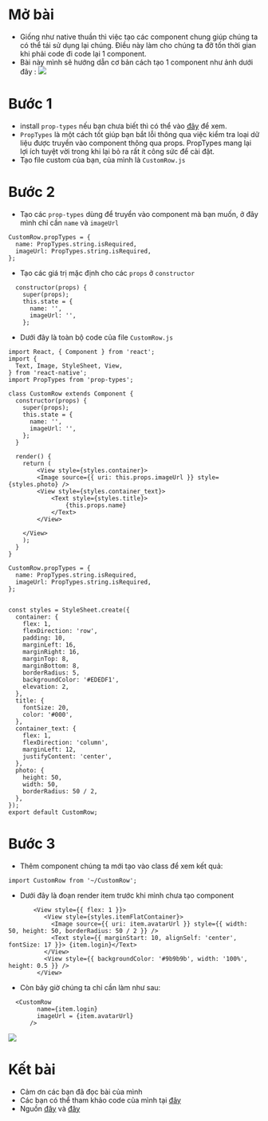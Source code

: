 # **Mở bài**
* Giống như native thuần thì việc tạo các component chung giúp chúng ta có thể  tái sử dụng lại chúng. Điều này làm cho chúng ta đỡ tốn thời gian khi phải code đi code lại 1 component.
* Bài này mình sẽ hướng dẫn cơ bản cách tạo 1 component như ảnh dưới đây : ![](https://images.viblo.asia/99cff94e-ab77-4c47-b86d-2f04a832683b.png)
# **Bước 1**
* install `prop-types` nếu bạn chưa biết thì có thể vào [đây](https://www.npmjs.com/package/prop-types) để xem. 
* `PropTypes` là một cách tốt giúp bạn bắt lỗi thông qua việc kiểm tra loại dữ liệu được truyền vào component thông qua props. PropTypes mang lại lợi ích tuyệt vời trong khi lại bỏ ra rất ít công sức để cài đặt.
* Tạo file custom của bạn, của mình là `CustomRow.js`
# **Bước 2**
* Tạo các `prop-types` dùng để truyển vào component mà bạn muốn, ở đây mình chỉ cần `name` và `imageUrl`
```
CustomRow.propTypes = {
  name: PropTypes.string.isRequired,
  imageUrl: PropTypes.string.isRequired,
};
```
* Tạo các giá trị mặc định cho các `props` ở `constructor`
```
  constructor(props) {
    super(props);
    this.state = {
      name: '',
      imageUrl: '',
    };
```
* Dưới đây là toàn bộ code của file `CustomRow.js`
```
import React, { Component } from 'react';
import {
  Text, Image, StyleSheet, View,
} from 'react-native';
import PropTypes from 'prop-types';

class CustomRow extends Component {
  constructor(props) {
    super(props);
    this.state = {
      name: '',
      imageUrl: '',
    };
  }

  render() {
    return (
        <View style={styles.container}>
        <Image source={{ uri: this.props.imageUrl }} style={styles.photo} />
        <View style={styles.container_text}>
            <Text style={styles.title}>
                {this.props.name}
            </Text>
        </View>

    </View>
    );
  }
}

CustomRow.propTypes = {
  name: PropTypes.string.isRequired,
  imageUrl: PropTypes.string.isRequired,
};


const styles = StyleSheet.create({
  container: {
    flex: 1,
    flexDirection: 'row',
    padding: 10,
    marginLeft: 16,
    marginRight: 16,
    marginTop: 8,
    marginBottom: 8,
    borderRadius: 5,
    backgroundColor: '#EDEDF1',
    elevation: 2,
  },
  title: {
    fontSize: 20,
    color: '#000',
  },
  container_text: {
    flex: 1,
    flexDirection: 'column',
    marginLeft: 12,
    justifyContent: 'center',
  },
  photo: {
    height: 50,
    width: 50,
    borderRadius: 50 / 2,
  },
});
export default CustomRow;
```
# **Bước 3**
* Thêm component chúng ta mới tạo vào class để xem kết quả:
```
import CustomRow from '~/CustomRow';
```
* Dưới đây là đoạn render item trước khi mình chưa tạo component
```
       <View style={{ flex: 1 }}>
          <View style={styles.itemFlatContainer}>
            <Image source={{ uri: item.avatarUrl }} style={{ width: 50, height: 50, borderRadius: 50 / 2 }} />
            <Text style={{ marginStart: 10, alignSelf: 'center', fontSize: 17 }}> {item.login}</Text>
          </View>
          <View style={{ backgroundColor: '#9b9b9b', width: '100%', height: 0.5 }} />
        </View>
```
* Còn bây giờ chúng ta chỉ cần làm như sau: 
```
  <CustomRow 
        name={item.login}
        imageUrl = {item.avatarUrl}
      />
```
![](https://images.viblo.asia/d3cf2d81-3fe5-4574-96fd-eec03ed7b523.png)
# **Kết bài**
* Cảm ơn các bạn đã đọc bài của mình
* Các bạn có thể tham khảo code của mình tại [đây](https://github.com/ThuanPx/RN_SearchUser) 
* Nguồn [đây](https://medium.com/pvtl/react-native-custom-components-6cd0f6461f67)  và [đây](https://www.npmjs.com/package/prop-types)
